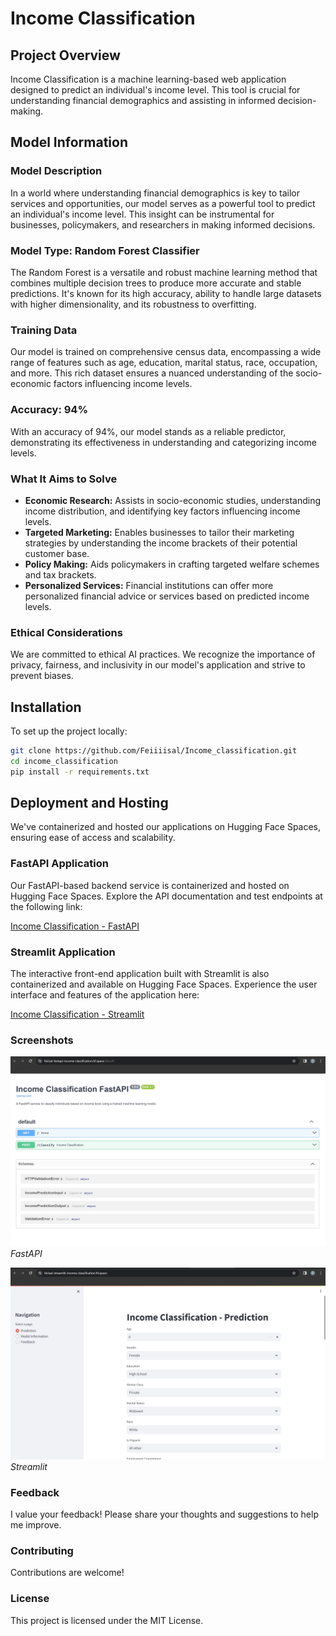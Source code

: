 # Income Classification

## Project Overview
Income Classification is a machine learning-based web application designed to predict an individual's income level. This tool is crucial for understanding financial demographics and assisting in informed decision-making.

## Model Information

### Model Description
In a world where understanding financial demographics is key to tailor services and opportunities, our model serves as a powerful tool to predict an individual's income level. This insight can be instrumental for businesses, policymakers, and researchers in making informed decisions.

### Model Type: Random Forest Classifier
The Random Forest is a versatile and robust machine learning method that combines multiple decision trees to produce more accurate and stable predictions. It's known for its high accuracy, ability to handle large datasets with higher dimensionality, and its robustness to overfitting.

### Training Data
Our model is trained on comprehensive census data, encompassing a wide range of features such as age, education, marital status, race, occupation, and more. This rich dataset ensures a nuanced understanding of the socio-economic factors influencing income levels.

### Accuracy: 94%
With an accuracy of 94%, our model stands as a reliable predictor, demonstrating its effectiveness in understanding and categorizing income levels.

### What It Aims to Solve
- **Economic Research:** Assists in socio-economic studies, understanding income distribution, and identifying key factors influencing income levels.
- **Targeted Marketing:** Enables businesses to tailor their marketing strategies by understanding the income brackets of their potential customer base.
- **Policy Making:** Aids policymakers in crafting targeted welfare schemes and tax brackets.
- **Personalized Services:** Financial institutions can offer more personalized financial advice or services based on predicted income levels.

### Ethical Considerations
We are committed to ethical AI practices. We recognize the importance of privacy, fairness, and inclusivity in our model's application and strive to prevent biases.

## Installation

To set up the project locally:

```bash
git clone https://github.com/Feiiiisal/Income_classification.git
cd income_classification
pip install -r requirements.txt
```

## Deployment and Hosting

We've containerized and hosted our applications on Hugging Face Spaces, ensuring ease of access and scalability. 

### FastAPI Application

Our FastAPI-based backend service is containerized and hosted on Hugging Face Spaces. Explore the API documentation and test endpoints at the following link:

[Income Classification - FastAPI](https://feiiisal-fastapi-income-classification.hf.space/docs#/)

### Streamlit Application

The interactive front-end application built with Streamlit is also containerized and available on Hugging Face Spaces. Experience the user interface and features of the application here:

[Income Classification - Streamlit](https://feiiisal-streamlit-income-classification.hf.space/)

### Screenshots

![Income Classification Prediction Interface](https://github.com/Feiiiisal/Income_classification/blob/main/Screenshots/Fastapi.png)
*FastAPI*

![Income Classification Prediction Interface](https://github.com/Feiiiisal/Income_classification/blob/main/Screenshots/Streamlit.png)
*Streamlit*

### Feedback
I value your feedback! Please share your thoughts and suggestions to help me improve.

### Contributing
Contributions are welcome! 

### License
This project is licensed under the MIT License.
